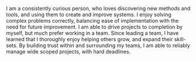 I am a consistently curious person, who loves discovering new methods and tools, and using them to create and improve systems. I enjoy solving complex problems correctly, balancing ease of implementation with the need for future improvement. I am able to drive projects to completion by myself, but much prefer working in a team. Since leading a team, I have learned that I thoroughly enjoy helping others grow, and expand their skill-sets. By building trust within and surrounding my teams, I am able to reliably manage wide scoped projects, with hard deadlines.
